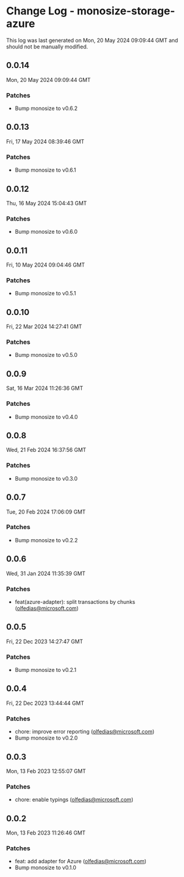 # Change Log - monosize-storage-azure

This log was last generated on Mon, 20 May 2024 09:09:44 GMT and should not be manually modified.

<!-- Start content -->

## 0.0.14

Mon, 20 May 2024 09:09:44 GMT

### Patches

- Bump monosize to v0.6.2

## 0.0.13

Fri, 17 May 2024 08:39:46 GMT

### Patches

- Bump monosize to v0.6.1

## 0.0.12

Thu, 16 May 2024 15:04:43 GMT

### Patches

- Bump monosize to v0.6.0

## 0.0.11

Fri, 10 May 2024 09:04:46 GMT

### Patches

- Bump monosize to v0.5.1

## 0.0.10

Fri, 22 Mar 2024 14:27:41 GMT

### Patches

- Bump monosize to v0.5.0

## 0.0.9

Sat, 16 Mar 2024 11:26:36 GMT

### Patches

- Bump monosize to v0.4.0

## 0.0.8

Wed, 21 Feb 2024 16:37:56 GMT

### Patches

- Bump monosize to v0.3.0

## 0.0.7

Tue, 20 Feb 2024 17:06:09 GMT

### Patches

- Bump monosize to v0.2.2

## 0.0.6

Wed, 31 Jan 2024 11:35:39 GMT

### Patches

- feat(azure-adapter): split transactions by chunks (olfedias@microsoft.com)

## 0.0.5

Fri, 22 Dec 2023 14:27:47 GMT

### Patches

- Bump monosize to v0.2.1

## 0.0.4

Fri, 22 Dec 2023 13:44:44 GMT

### Patches

- chore: improve error reporting (olfedias@microsoft.com)
- Bump monosize to v0.2.0

## 0.0.3

Mon, 13 Feb 2023 12:55:07 GMT

### Patches

- chore: enable typings (olfedias@microsoft.com)

## 0.0.2

Mon, 13 Feb 2023 11:26:46 GMT

### Patches

- feat: add adapter for Azure (olfedias@microsoft.com)
- Bump monosize to v0.1.0
